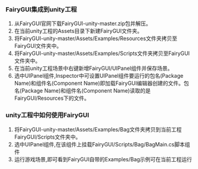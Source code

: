 ### FairyGUI集成到unity工程
1. 从FairyGUI官网下载FairyGUI-unity-master.zip包并解压。
2. 在当前unity工程的Assets目录下新建FairyGUI文件夹。
3. 将FairyGUI-unity-master/Assets/Examples/Resources文件夹拷贝至FairyGUI文件夹中。
4. 将FairyGUI-unity-master/Assets/Examples/Scripts文件夹拷贝至FairyGUI文件夹中。
5. 在当前unity工程场景中右键新增FairyGUI/UIPanel组件并保存场景。
6. 选中UIPanel组件,Inspector中可设置UIPanel组件要运行的包名(Package Name)和组件名(Component Name)即加载FairyGUI编辑器创建的文件。包名(Package Name)和组件名(Component Name)读取的是FairyGUI/Resources下的文件。

### unity工程中如何使用FairyGUI
1. 将FairyGUI-unity-master/Assets/Examples/Bag文件夹拷贝到当前工程FairyGUI/Scripts文件夹中。
2. 选中UIPanel组件,在该组件上挂载FairyGUI/Scripts/Bag/BagMain.cs脚本组件
3. 运行游戏场景,即可看到FairyGUI自带的Examples/Bag示例可在当前工程运行


